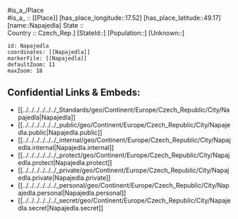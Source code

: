 ﻿---
location: [49.17,17.52] 
mapzoom: [7,12] 
mapmarker: city 
type: City
tags:
- geo/City


SpocWebEntityId: 32735
isDeleted: false
confidential: public

---
#is_a_/Place  
#is_a_ :: [[Place]] 
[has_place_longitude::17.52] 
[has_place_latitude::49.17] 
[name::Napajedla] 
State ::  
Country :: Czech_Rep.] 
[StateId::] 
[Population::] 
[Unknown::] 


```leaflet
id: Napajedla
coordinates: [[Napajedla]] 
markerFile: [[Napajedla]] 
defaultZoom: 11 
maxZoom: 18
```


## Confidential Links & Embeds: 
- [[../../../../../../_Standards/geo/Continent/Europe/Czech_Republic/City/Napajedla|Napajedla]] 
- [[../../../../../../_public/geo/Continent/Europe/Czech_Republic/City/Napajedla.public|Napajedla.public]] 
- [[../../../../../../_internal/geo/Continent/Europe/Czech_Republic/City/Napajedla.internal|Napajedla.internal]] 
- [[../../../../../../_protect/geo/Continent/Europe/Czech_Republic/City/Napajedla.protect|Napajedla.protect]] 
- [[../../../../../../_private/geo/Continent/Europe/Czech_Republic/City/Napajedla.private|Napajedla.private]] 
- [[../../../../../../_personal/geo/Continent/Europe/Czech_Republic/City/Napajedla.personal|Napajedla.personal]] 
- [[../../../../../../_secret/geo/Continent/Europe/Czech_Republic/City/Napajedla.secret|Napajedla.secret]] 
